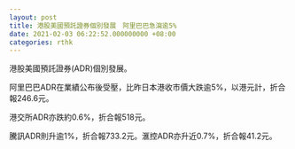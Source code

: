 ```yaml
---
layout: post
title: 港股美國預託證券個別發展　阿里巴巴急瀉逾5%
date: 2021-02-03 06:22:52.000000000 +08:00
categories: rthk
---
```


港股美國預託證券(ADR)個別發展。

阿里巴巴ADR在業績公布後受壓，比昨日本港收市價大跌逾5%，以港元計，折合報246.6元。

港交所ADR亦跌約0.6%，折合報518元。

騰訊ADR則升逾1%，折合報733.2元。滙控ADR亦升近0.7%，折合報41.2元。
